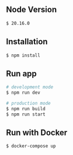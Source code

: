 ## Node Version

```bash
$ 20.16.0
```

## Installation

```bash
$ npm install
```

## Run app

```bash
# development mode
$ npm run dev

# production mode
$ npm run build
$ npm run start
```

## Run with Docker

```bash
$ docker-compose up
```
<br>